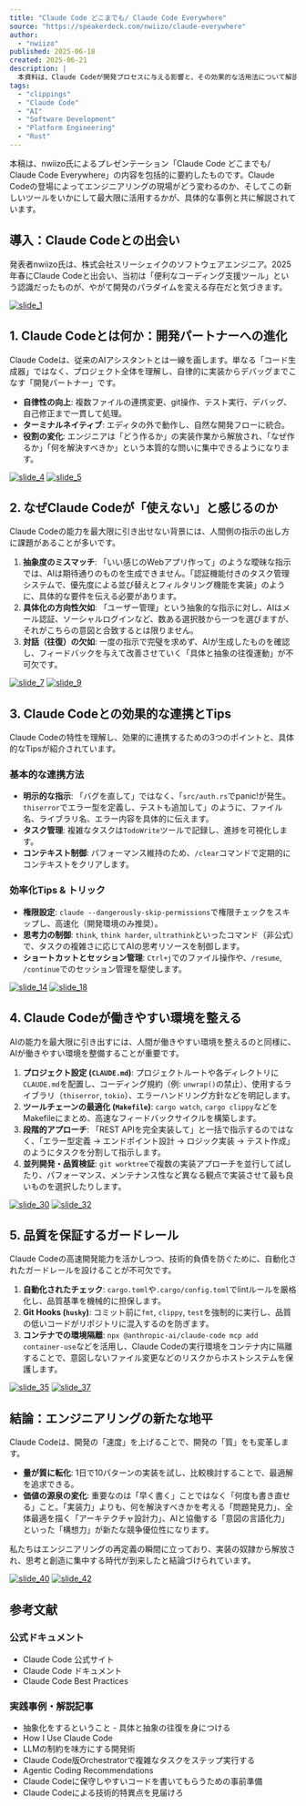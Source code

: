```yaml
---
title: "Claude Code どこまでも/ Claude Code Everywhere"
source: "https://speakerdeck.com/nwiizo/claude-everywhere"
author:
  - "nwiizo"
published: 2025-06-18
created: 2025-06-21
description: |
  本資料は、Claude Codeが開発プロセスに与える影響と、その効果的な活用法について解説したプレゼンテーションです。単なるコード生成ツールではなく「開発パートナー」としてClaude Codeを位置づけ、エンジニアの役割が「実装」から「設計」や「意図の伝達」へとシフトすることを論じます。具体的なTips、環境設定、品質保証のガードレール構築まで、実践的なノウハウが網羅されています。
tags:
  - "clippings"
  - "Claude Code"
  - "AI"
  - "Software Development"
  - "Platform Engineering"
  - "Rust"
---
```


本稿は、nwiizo氏によるプレゼンテーション「Claude Code どこまでも/ Claude Code Everywhere」の内容を包括的に要約したものです。Claude Codeの登場によってエンジニアリングの現場がどう変わるのか、そしてこの新しいツールをいかにして最大限に活用するかが、具体的な事例と共に解説されています。

## 導入：Claude Codeとの出会い

発表者nwiizo氏は、株式会社スリーシェイクのソフトウェアエンジニア。2025年春にClaude Codeと出会い、当初は「便利なコーディング支援ツール」という認識だったものが、やがて開発のパラダイムを変える存在だと気づきます。

[![slide_1](https://files.speakerdeck.com/presentations/a98a9149370e4a609915000b7660fd60/slide_1.jpg)](https://speakerdeck.com/nwiizo/claude-everywhere#1)

## 1. Claude Codeとは何か：開発パートナーへの進化

Claude Codeは、従来のAIアシスタントとは一線を画します。単なる「コード生成器」ではなく、プロジェクト全体を理解し、自律的に実装からデバッグまでこなす「開発パートナー」です。

- **自律性の向上**: 複数ファイルの連携変更、git操作、テスト実行、デバッグ、自己修正まで一貫して処理。
- **ターミナルネイティブ**: エディタの外で動作し、自然な開発フローに統合。
- **役割の変化**: エンジニアは「どう作るか」の実装作業から解放され、「なぜ作るか」「何を解決すべきか」という本質的な問いに集中できるようになります。

[![slide_4](https://files.speakerdeck.com/presentations/a98a9149370e4a609915000b7660fd60/slide_4.jpg)](https://speakerdeck.com/nwiizo/claude-everywhere#4)
[![slide_5](https://files.speakerdeck.com/presentations/a98a9149370e4a609915000b7660fd60/slide_5.jpg)](https://speakerdeck.com/nwiizo/claude-everywhere#5)

## 2. なぜClaude Codeが「使えない」と感じるのか

Claude Codeの能力を最大限に引き出せない背景には、人間側の指示の出し方に課題があることが多いです。

1. **抽象度のミスマッチ**: 「いい感じのWebアプリ作って」のような曖昧な指示では、AIは期待通りのものを生成できません。「認証機能付きのタスク管理システムで、優先度による並び替えとフィルタリング機能を実装」のように、具体的な要件を伝える必要があります。
2. **具体化の方向性欠如**: 「ユーザー管理」という抽象的な指示に対し、AIはメール認証、ソーシャルログインなど、数ある選択肢から一つを選びますが、それがこちらの意図と合致するとは限りません。
3. **対話（往復）の欠如**: 一度の指示で完璧を求めず、AIが生成したものを確認し、フィードバックを与えて改善させていく「具体と抽象の往復運動」が不可欠です。

[![slide_7](https://files.speakerdeck.com/presentations/a98a9149370e4a609915000b7660fd60/slide_7.jpg)](https://speakerdeck.com/nwiizo/claude-everywhere#7)
[![slide_9](https://files.speakerdeck.com/presentations/a98a9149370e4a609915000b7660fd60/slide_9.jpg)](https://speakerdeck.com/nwiizo/claude-everywhere#9)

## 3. Claude Codeとの効果的な連携とTips

Claude Codeの特性を理解し、効果的に連携するための3つのポイントと、具体的なTipsが紹介されています。

### 基本的な連携方法

- **明示的な指示**: 「バグを直して」ではなく、「`src/auth.rs`でpanic!が発生。`thiserror`でエラー型を定義し、テストも追加して」のように、ファイル名、ライブラリ名、エラー内容を具体的に伝えます。
- **タスク管理**: 複雑なタスクは`TodoWrite`ツールで記録し、進捗を可視化します。
- **コンテキスト制御**: パフォーマンス維持のため、`/clear`コマンドで定期的にコンテキストをクリアします。

### 効率化Tips & トリック

- **権限設定**: `claude --dangerously-skip-permissions`で権限チェックをスキップし、高速化（開発環境のみ推奨）。
- **思考力の制御**: `think`, `think harder`, `ultrathink`といったコマンド（非公式）で、タスクの複雑さに応じてAIの思考リソースを制御します。
- **ショートカットとセッション管理**: `Ctrl+j`でのファイル操作や、`/resume`, `/continue`でのセッション管理を駆使します。

[![slide_14](https://files.speakerdeck.com/presentations/a98a9149370e4a609915000b7660fd60/slide_13.jpg)](https://speakerdeck.com/nwiizo/claude-everywhere#13)
[![slide_18](https://files.speakerdeck.com/presentations/a98a9149370e4a609915000b7660fd60/slide_17.jpg)](https://speakerdeck.com/nwiizo/claude-everywhere#17)

## 4. Claude Codeが働きやすい環境を整える

AIの能力を最大限に引き出すには、人間が働きやすい環境を整えるのと同様に、AIが働きやすい環境を整備することが重要です。

1. **プロジェクト設定 (`CLAUDE.md`)**: プロジェクトルートや各ディレクトリに`CLAUDE.md`を配置し、コーディング規約（例: `unwrap()`の禁止）、使用するライブラリ（`thiserror`, `tokio`）、エラーハンドリング方針などを明記します。
2. **ツールチェーンの最適化 (`Makefile`)**: `cargo watch`, `cargo clippy`などをMakefileにまとめ、高速なフィードバックサイクルを構築します。
3. **段階的アプローチ**: 「REST APIを完全実装して」と一括で指示するのではなく、「エラー型定義 → エンドポイント設計 → ロジック実装 → テスト作成」のようにタスクを分割して指示します。
4. **並列開発・品質検証**: `git worktree`で複数の実装アプローチを並行して試したり、パフォーマンス、メンテナンス性など異なる観点で実装させて最も良いものを選択したりします。

[![slide_30](https://files.speakerdeck.com/presentations/a98a9149370e4a609915000b7660fd60/slide_29.jpg)](https://speakerdeck.com/nwiizo/claude-everywhere#29)
[![slide_32](https://files.speakerdeck.com/presentations/a98a9149370e4a609915000b7660fd60/slide_31.jpg)](https://speakerdeck.com/nwiizo/claude-everywhere#31)

## 5. 品質を保証するガードレール

Claude Codeの高速開発能力を活かしつつ、技術的負債を防ぐために、自動化されたガードレールを設けることが不可欠です。

1. **自動化されたチェック**: `cargo.toml`や`.cargo/config.toml`でlintルールを厳格化し、品質基準を機械的に担保します。
2. **Git Hooks (`husky`)**: コミット前に`fmt`, `clippy`, `test`を強制的に実行し、品質の低いコードがリポジトリに混入するのを防ぎます。
3. **コンテナでの環境隔離**: `npx @anthropic-ai/claude-code mcp add container-use`などを活用し、Claude Codeの実行環境をコンテナ内に隔離することで、意図しないファイル変更などのリスクからホストシステムを保護します。

[![slide_35](https://files.speakerdeck.com/presentations/a98a9149370e4a609915000b7660fd60/slide_34.jpg)](https://speakerdeck.com/nwiizo/claude-everywhere#34)
[![slide_37](https://files.speakerdeck.com/presentations/a98a9149370e4a609915000b7660fd60/slide_36.jpg)](https://speakerdeck.com/nwiizo/claude-everywhere#36)

## 結論：エンジニアリングの新たな地平

Claude Codeは、開発の「速度」を上げることで、開発の「質」をも変革します。

- **量が質に転化**: 1日で10パターンの実装を試し、比較検討することで、最適解を追求できる。
- **価値の源泉の変化**: 重要なのは「早く書く」ことではなく「何度も書き直せる」こと。「実装力」よりも、何を解決すべきかを考える「問題発見力」、全体最適を描く「アーキテクチャ設計力」、AIと協働する「意図の言語化力」といった「構想力」が新たな競争優位性になります。

私たちはエンジニアリングの再定義の瞬間に立っており、実装の奴隷から解放され、思考と創造に集中する時代が到来したと結論づけられています。

[![slide_40](https://files.speakerdeck.com/presentations/a98a9149370e4a609915000b7660fd60/slide_39.jpg)](https://speakerdeck.com/nwiizo/claude-everywhere#39)
[![slide_42](https://files.speakerdeck.com/presentations/a98a9149370e4a609915000b7660fd60/slide_41.jpg)](https://speakerdeck.com/nwiizo/claude-everywhere#41)

## 参考文献

### 公式ドキュメント

- Claude Code 公式サイト
- Claude Code ドキュメント
- Claude Code Best Practices

### 実践事例・解説記事

- 抽象化をするということ - 具体と抽象の往復を身につける
- How I Use Claude Code
- LLMの制約を味方にする開発術
- Claude Code版Orchestratorで複雑なタスクをステップ実行する
- Agentic Coding Recommendations
- Claude Codeに保守しやすいコードを書いてもらうための事前準備
- Claude Codeによる技術的特異点を見届けろ
